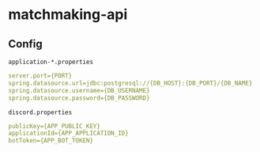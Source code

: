 # matchmaking-api
## Config
`application-*.properties`
```yaml
server.port={PORT}
spring.datasource.url=jdbc:postgresql://{DB_HOST}:{DB_PORT}/{DB_NAME}
spring.datasource.username={DB_USERNAME}
spring.datasource.password={DB_PASSWORD}
```

`discord.properties`
```yaml
publicKey={APP_PUBLIC_KEY}
applicationId={APP_APPLICATION_ID}
botToken={APP_BOT_TOKEN}
```